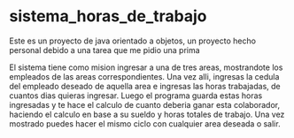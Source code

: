 # sistema_horas_de_trabajo
Este es un proyecto de java orientado a objetos, un proyecto hecho personal debido a una tarea que me pidio una prima

El sistema tiene como mision ingresar a una de tres areas, mostrandote los empleados de las areas correspondientes. Una vez alli, ingresas la cedula del empleado deseado de aquella area e ingresas las horas trabajadas, de cuantos dias quieras ingresar. Luego el programa guarda estas horas ingresadas y te hace el calculo de cuanto deberia ganar esta colaborador, haciendo el calculo en base a su sueldo y horas totales de trabajo. Una vez mostrado puedes hacer el mismo ciclo con cualquier area deseada o salir.
